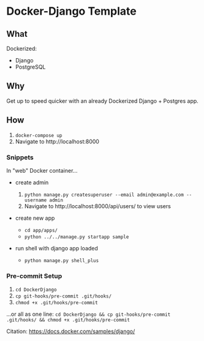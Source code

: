 # Docker-Django Template

## What
Dockerized:
- Django
- PostgreSQL

## Why
Get up to speed quicker with an already Dockerized Django + Postgres app.

## How
1. `docker-compose up`
2. Navigate to http://localhost:8000

### Snippets
In "web" Docker container...
- create admin
    1. `python manage.py createsuperuser --email admin@example.com --username admin`
    2. Navigate to http://localhost:8000/api/users/ to view users

- create new app
    - `cd app/apps/`
    - `python ../../manage.py startapp sample`

- run shell with django app loaded
    - `python manage.py shell_plus`

### Pre-commit Setup
1. `cd DockerDjango`
2. `cp git-hooks/pre-commit .git/hooks/`
3. `chmod +x .git/hooks/pre-commit`

...or all as one line:
`cd DockerDjango && cp git-hooks/pre-commit .git/hooks/ && chmod +x .git/hooks/pre-commit`

Citation: https://docs.docker.com/samples/django/
